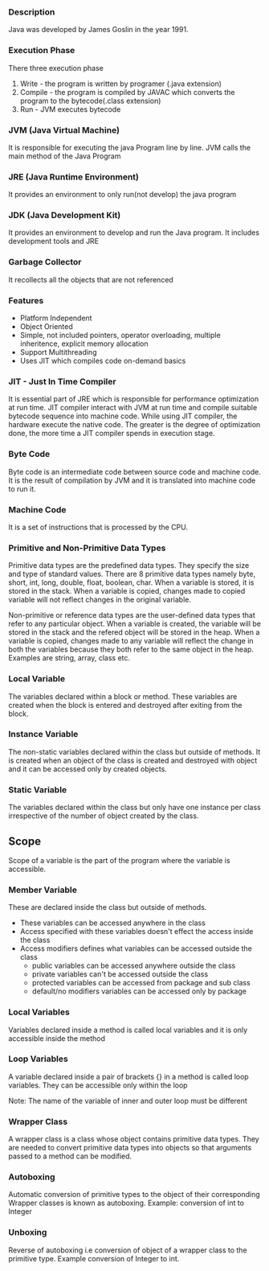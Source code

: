 ### Description
Java was developed by James Goslin in the year 1991.

### Execution Phase
There three execution phase
1. Write - the program is written by programer (.java extension)
2. Compile - the program is compiled by JAVAC which converts the program to the bytecode(.class extension)
3. Run - JVM executes bytecode
### JVM (Java Virtual Machine)
It is responsible for executing the java Program line by line. JVM calls the main method of the Java Program

### JRE (Java Runtime Environment)
It provides an environment to only run(not develop) the java program

### JDK (Java Development Kit)
It provides an environment to develop and run the Java program. It includes development tools and JRE

### Garbage Collector
It recollects all the objects that are not referenced

### Features
- Platform Independent
- Object Oriented
- Simple, not included pointers, operator overloading, multiple inheritence, explicit memory allocation
- Support Multithreading
- Uses JIT which compiles code on-demand basics

### JIT - Just In Time Compiler
It is essential part of JRE which is responsible for performance optimization at run time. JIT compiler interact with JVM at run time and compile suitable bytecode sequence into machine code. While using JIT compiler, the hardware execute the native code. The greater is the degree of optimization done, the more time a JIT compiler spends in execution stage.

### Byte Code
Byte code is an intermediate code between source code and machine code. It is the result of compilation by JVM and it is translated into machine code to run it.

### Machine Code
It is a set of instructions that is processed by the CPU. 

### Primitive and Non-Primitive Data Types
Primitive data types are the predefined data types. They specify the size and type of standard values. There are 8 primitive data types namely byte, short, int, long, double, float, boolean, char. When a variable is stored, it is stored in the stack. When a variable is copied, changes made to copied variable will not reflect changes in the original variable.

Non-primitive or reference data types are the user-defined data types that refer to any particular object. When a variable is created, the variable will be stored in the stack and the refered object will be stored in the heap. When a variable is copied, changes made to any variable will reflect the change in both the variables because they both refer to the same object in the heap. Examples are string, array, class etc.


### Local Variable
The variables declared within a block or method. These variables are created when the block is entered and destroyed after exiting from the block.

### Instance Variable
The non-static variables declared within the class but outside of methods. It is created when an object of the class is created and destroyed with object and it can be accessed only by created objects.

### Static Variable
The variables declared within the class but only have one instance per class irrespective of the number of object created by the class.

## Scope
Scope of a variable is the part of the program where the variable is accessible.

### Member Variable
These are declared inside the class but outside of methods. 
- These variables can be accessed anywhere in the class
- Access specified with these variables doesn't effect the access inside the class
- Access modifiers defines what variables can be accessed outside the class
    - public variables can be accessed anywhere outside the class
    - private variables can't be accessed outside the class
    - protected variables can be accessed from package and sub class
    - default/no modifiers variables can be accessed only by package

### Local Variables
Variables declared inside a method is called local variables and it is only accessible inside the method

### Loop Variables
A variable declared inside a pair of brackets {} in a method is called loop variables. They can be accessible only within the loop

Note: The name of the variable of inner and outer loop must be different

### Wrapper Class
A wrapper class is a class whose object contains primitive data types. They are needed to convert primitive data types into objects so that arguments passed to a method can be modified.

### Autoboxing
Automatic conversion of primitive types to the object of their corresponding Wrapper classes is known as autoboxing. Example: conversion of int to Integer

### Unboxing
Reverse of autoboxing i.e conversion of object of a wrapper class to the primitive type. Example conversion of Integer to int.
